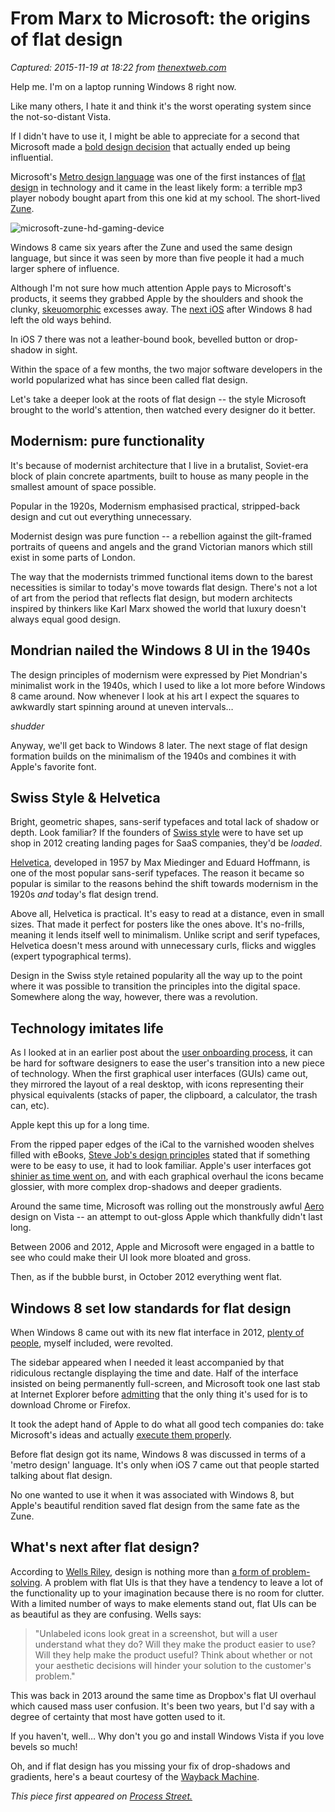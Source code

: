 # From Marx to Microsoft: the origins of flat design

_Captured: 2015-11-19 at 18:22 from [thenextweb.com](http://thenextweb.com/dd/2015/11/19/from-marx-to-microsoft-the-origins-of-flat-design/?utm_source=feedburner&utm_medium=feed&utm_campaign=Feed%3A+TheNextWeb+%28The+Next+Web+All+Stories%29)_

Help me. I'm on a laptop running Windows 8 right now.

Like many others, I hate it and think it's the worst operating system since the not-so-distant Vista.

If I didn't have to use it, I might be able to appreciate for a second that Microsoft made a [bold design decision](http://www.infoworld.com/article/2616759/microsoft-windows/windows-8-s-new-ui--a-return-to-flatland.html) that actually ended up being influential.

Microsoft's [Metro design language](https://en.wikipedia.org/wiki/Metro_\(design_language\)) was one of the first instances of [flat design](http://thenextweb.com/dd/2014/03/19/history-flat-design-efficiency-minimalism-made-digital-world-flat) in technology and it came in the least likely form: a terrible mp3 player nobody bought apart from this one kid at my school. The short-lived [Zune](https://en.wikipedia.org/wiki/Zune).

![microsoft-zune-hd-gaming-device](http://cdn1.tnwcdn.com/wp-content/blogs.dir/1/files/2015/11/microsoft-zune-hd-gaming-device-520x226.jpg)

Windows 8 came six years after the Zune and used the same design language, but since it was seen by more than five people it had a much larger sphere of influence.

Although I'm not sure how much attention Apple pays to Microsoft's products, it seems they grabbed Apple by the shoulders and shook the clunky, [skeuomorphic](https://en.wikipedia.org/wiki/Skeuomorph) excesses away. The [next iOS](https://en.wikipedia.org/wiki/IOS_7) after Windows 8 had left the old ways behind.

In iOS 7 there was not a leather-bound book, bevelled button or drop-shadow in sight.

Within the space of a few months, the two major software developers in the world popularized what has since been called flat design.

Let's take a deeper look at the roots of flat design -- the style Microsoft brought to the world's attention, then watched every designer do it better.

## Modernism: pure functionality

It's because of modernist architecture that I live in a brutalist, Soviet-era block of plain concrete apartments, built to house as many people in the smallest amount of space possible.

Popular in the 1920s, Modernism emphasised practical, stripped-back design and cut out everything unnecessary.

Modernist design was pure function -- a rebellion against the gilt-framed portraits of queens and angels and the grand Victorian manors which still exist in some parts of London.

The way that the modernists trimmed functional items down to the barest necessities is similar to today's move towards flat design. There's not a lot of art from the period that reflects flat design, but modern architects inspired by thinkers like Karl Marx showed the world that luxury doesn't always equal good design.

## Mondrian nailed the Windows 8 UI in the 1940s

The design principles of modernism were expressed by Piet Mondrian's minimalist work in the 1940s, which I used to like a lot more before Windows 8 came around. Now whenever I look at his art I expect the squares to awkwardly start spinning around at uneven intervals…

*shudder*

Anyway, we'll get back to Windows 8 later. The next stage of flat design formation builds on the minimalism of the 1940s and combines it with Apple's favorite font.

## Swiss Style & Helvetica

Bright, geometric shapes, sans-serif typefaces and total lack of shadow or depth. Look familiar? If the founders of [Swiss style](http://www.1stwebdesigner.com/swiss-style-typography/) were to have set up shop in 2012 creating landing pages for SaaS companies, they'd be _loaded_.

[Helvetica](https://en.wikipedia.org/wiki/Helvetica), developed in 1957 by Max Miedinger and Eduard Hoffmann, is one of the most popular sans-serif typefaces. The reason it became so popular is similar to the reasons behind the shift towards modernism in the 1920s _and_ today's flat design trend.

Above all, Helvetica is practical. It's easy to read at a distance, even in small sizes. That made it perfect for posters like the ones above. It's no-frills, meaning it lends itself well to minimalism. Unlike script and serif typefaces, Helvetica doesn't mess around with unnecessary curls, flicks and wiggles (expert typographical terms).

Design in the Swiss style retained popularity all the way up to the point where it was possible to transition the principles into the digital space. Somewhere along the way, however, there was a revolution.

## Technology imitates life

As I looked at in an earlier post about the [user onboarding process](https://www.process.st/2015/09/user-onboarding-process/), it can be hard for software designers to ease the user's transition into a new piece of technology. When the first graphical user interfaces (GUIs) came out, they mirrored the layout of a real desktop, with icons representing their physical equivalents (stacks of paper, the clipboard, a calculator, the trash can, etc).

Apple kept this up for a long time.

From the ripped paper edges of the iCal to the varnished wooden shelves filled with eBooks, [Steve Job's design principles](https://www.process.st/2015/10/steve-jobs-design/) stated that if something were to be easy to use, it had to look familiar. Apple's user interfaces got [shinier as time went on](https://en.wikipedia.org/wiki/Aqua_\(user_interface\)#/media/File:Macosxpb.png), and with each graphical overhaul the icons became glossier, with more complex drop-shadows and deeper gradients.

Around the same time, Microsoft was rolling out the monstrously awful [Aero](https://en.wikipedia.org/wiki/Windows_Aero) design on Vista -- an attempt to out-gloss Apple which thankfully didn't last long.

Between 2006 and 2012, Apple and Microsoft were engaged in a battle to see who could make their UI look more bloated and gross.

Then, as if the bubble burst, in October 2012 everything went flat.

## Windows 8 set low standards for flat design

When Windows 8 came out with its new flat interface in 2012, [plenty of people](http://www.examiner.com/article/windows-8-least-popular-microsoft-os-of-the-new-millennium), myself included, were revolted.

The sidebar appeared when I needed it least accompanied by that ridiculous rectangle displaying the time and date. Half of the interface insisted on being permanently full-screen, and Microsoft took one last stab at Internet Explorer before [admitting](http://thenextweb.com/microsoft/2015/03/17/internet-explorer-is-finally-dying-sort-of/) that the only thing it's used for is to download Chrome or Firefox.

It took the adept hand of Apple to do what all good tech companies do: take Microsoft's ideas and actually [execute them properly](https://developer.apple.com/library/ios/documentation/UserExperience/Conceptual/MobileHIG/).

Before flat design got its name, Windows 8 was discussed in terms of a 'metro design' language. It's only when iOS 7 came out that people started talking about flat design.

No one wanted to use it when it was associated with Windows 8, but Apple's beautiful rendition saved flat design from the same fate as the Zune.

## What's next after flat design?

According to [Wells Riley](https://twitter.com/wr), design is nothing more than [a form of problem-solving](https://wells.ee/blog/less-aesthetic-more-design/). A problem with flat UIs is that they have a tendency to leave a lot of the functionality up to your imagination because there is no room for clutter. With a limited number of ways to make elements stand out, flat UIs can be as beautiful as they are confusing. Wells says:

> "Unlabeled icons look great in a screenshot, but will a user understand what they do? Will they make the product easier to use? Will they help make the product useful? Think about whether or not your aesthetic decisions will hinder your solution to the customer's problem."

This was back in 2013 around the same time as Dropbox's flat UI overhaul which caused mass user confusion. It's been two years, but I'd say with a degree of certainty that most have gotten used to it.

If you haven't, well… Why don't you go and install Windows Vista if you love bevels so much!

Oh, and if flat design has you missing your fix of drop-shadows and gradients, here's a beaut courtesy of the [Wayback Machine](http://archive.org/wayback).

_This piece first appeared on [Process Street.](https://www.process.st/2015/11/flat-design/)_
